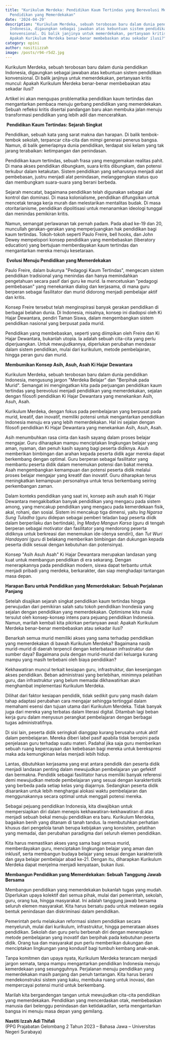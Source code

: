 ```yaml
---
title: "Kurikulum Merdeka: Pendidikan Kaum Tertindas yang Berevolusi Menjadi
  Pendidikan yang Memerdekakan"
date: '2024-04-29'
description: "Kurikulum Merdeka, sebuah terobosan baru dalam dunia pendidikan
  Indonesia, digaungkan sebagai jawaban atas kebuntuan sistem pendidikan
  konvensional. Di balik janjinya untuk memerdekakan, pertanyaan kritis muncul:
  Apakah Kurikulum Merdeka benar-benar membebaskan atau sekadar ilusi?"
category: opini
author: nasitiizzah
image: /posts/r94-r5d2.jpg
---
```

Kurikulum Merdeka, sebuah terobosan baru dalam dunia pendidikan Indonesia, digaungkan sebagai jawaban atas kebuntuan sistem pendidikan konvensional. Di balik janjinya untuk memerdekakan, pertanyaan kritis muncul: Apakah Kurikulum Merdeka benar-benar membebaskan atau sekadar ilusi?

Artikel ini akan mengupas problematika pendidikan kaum tertindas dan mengantarkan pembaca menuju gerbang pendidikan yang memerdekakan. Sebuah refleksi kritis disertai pandangan baru akan membuka jalan menuju transformasi pendidikan yang lebih adil dan mencerahkan.

 **Pendidikan Kaum Tertindas: Sejarah Singkat**

Pendidikan, sebuah kata yang sarat makna dan harapan. Di balik tembok-tembok sekolah, terpancar cita-cita dan mimpi generasi penerus bangsa. Namun, di balik gemerlapnya dunia pendidikan, terdapat sisi kelam yang tak jarang terabaikan: ketimpangan dan penindasan.

Pendidikan kaum tertindas, sebuah frasa yang menggemakan realitas pahit. Di mana akses pendidikan dibungkam, suara kritis dibungkam, dan potensi terkubur dalam ketakutan. Sistem pendidikan yang seharusnya menjadi alat pembebasan, justru menjadi alat penindasan, melanggengkan status quo dan membungkam suara-suara yang berani berbeda.

Sejarah mencatat, bagaimana pendidikan telah digunakan sebagai alat kontrol dan dominasi. Di masa kolonialisme, pendidikan difungsikan untuk mencetak tenaga kerja murah dan melestarikan mentalitas budak. Di masa otoritarianisme, pendidikan dipolitisasi untuk menanamkan ideologi tunggal dan menindas pemikiran kritis.

Namun, semangat perlawanan tak pernah padam. Pada abad ke-19 dan 20, muncullah gerakan-gerakan yang memperjuangkan hak pendidikan bagi kaum tertindas. Tokoh-tokoh seperti Paulo Freire, bell hooks, dan John Dewey mempelopori konsep pendidikan yang membebaskan (liberatory education) yang bertujuan memberdayakan kaum tertindas dan mengantarkan mereka menuju kesetaraan.

 **Evolusi Menuju Pendidikan yang Memerdekakan**

Paulo Freire, dalam bukunya "Pedagogi Kaum Tertindas", mengecam sistem pendidikan tradisional yang menindas dan hanya memindahkan pengetahuan secara pasif dari guru ke murid. Ia mencetuskan "pedagogi pembebasan" yang menekankan dialog dan kerjasama, di mana guru berperan sebagai fasilitator dan murid didorong menjadi pembelajar aktif dan kritis.

Konsep Freire tersebut telah menginspirasi banyak gerakan pendidikan di berbagai belahan dunia. Di Indonesia, misalnya, konsep ini diadopsi oleh Ki Hajar Dewantara, pendiri Taman Siswa, dalam mengembangkan sistem pendidikan nasional yang berpusat pada murid.

Pendidikan yang membebaskan, seperti yang diimpikan oleh Freire dan Ki Hajar Dewantara, bukanlah utopia. Ia adalah sebuah cita-cita yang perlu diperjuangkan. Untuk mewujudkannya, diperlukan perubahan mendasar dalam sistem pendidikan, mulai dari kurikulum, metode pembelajaran, hingga peran guru dan murid.

**Membumikan Konsep Asih, Asuh, Asah Ki Hajar Dewantara**

Kurikulum Merdeka, sebuah terobosan baru dalam dunia pendidikan Indonesia, mengusung jargon "Merdeka Belajar" dan "Berpihak pada Murid". Semangat ini mengingatkan kita pada perjuangan pendidikan kaum tertindas yang berevolusi menjadi pendidikan yang memerdekakan, sejalan dengan filosofi pendidikan Ki Hajar Dewantara yang menekankan Asih, Asuh, Asah.

Kurikulum Merdeka, dengan fokus pada pembelajaran yang berpusat pada murid, kreatif, dan inovatif, memiliki potensi untuk mengantarkan pendidikan Indonesia menuju era yang lebih memerdekakan. Hal ini sejalan dengan filosofi pendidikan Ki Hajar Dewantara yang menekankan Asih, Asuh, Asah.

Asih menumbuhkan rasa cinta dan kasih sayang dalam proses belajar mengajar. Guru diharapkan mampu menciptakan lingkungan belajar yang aman, nyaman, dan penuh kasih sayang bagi peserta didiknya. Asuh memberikan bimbingan dan arahan kepada peserta didik agar mereka dapat berkembang dengan optimal. Guru berperan sebagai fasilitator yang membantu peserta didik dalam menemukan potensi dan bakat mereka. Asah mengembangkan kemampuan dan potensi peserta didik melalui proses belajar mengajar yang kreatif dan inovatif. Guru diharapkan terus meningkatkan kemampuan personalnya untuk terus berkembang seiring perkembangan zaman.

Dalam konteks pendidikan yang saat ini, konsep asih asuh asah Ki Hajar Dewantara mengakibatkan banyak pendidikan yang mengacu pada sistem among, yang mencakup pendidikan yang mengacu pada kemerdekaan fisik, akal, rohani, dan sosial. Sistem ini mencakup tiga dimensi, yaitu *Ing Ngarsa Sung Tuladha* (guru didepan sebagai pemberi teladan bagi peserta diidk dalam berperilaku dan bertindak), *Ing Madya Mangun Karsa* (guru di tengah berperan sebagai motivator dan fasilitator yang mendorong peserta didiknya untuk berkreasi dan menemukan ide-idenya sendiri), dan *Tut Wuri Handayani* (guru di belakang memberikan bimbingan dan dukungan kepada peserta didik sesuai dengan kebutuhan dan potensinya).

Konsep "Asih Asuh Asah" Ki Hajar Dewantara merupakan landasan yang kuat untuk membangun pendidikan di era sekarang. Dengan menerapkannya pada pendidikan modern, siswa dapat terbantu untuk menjadi pribadi yang merdeka, berkarakter, dan siap menghadapi tantangan masa depan.

**Harapan Baru untuk Pendidikan yang Memerdekakan: Sebuah Perjalanan Panjang**

Setelah disajikan sejarah singkat pendidikan kaum tertindas hingga perwujudan dari pemikiran salah satu tokoh pendidikan Inondesia yang sejalan dengan pendidikan yang memerdekakan. Optimisme kita mulai tersulut oleh konsep-konsep intens para pejuang pendidikan Indonesia. Namun, marilah kembali kita pikirkan pertanyaan awal: Apakah Kurikulum Merdeka benar-benar membebaskan atau sekadar ilusi?

Benarkah semua murid memiliki akses yang sama terhadap pendidikan yang memerdekakan di bawah Kurikulum Merdeka? Bagaimana nasib murid-murid di daerah terpencil dengan keterbatasan infrastruktur dan sumber daya? Bagaimana pula dengan murid-murid dari keluarga kurang mampu yang masih terbebani oleh biaya pendidikan?

Kekhawatiran muncul terkait kesiapan guru, infrastruktur, dan kesenjangan akses pendidikan. Beban administrasi yang berlebihan, minimnya pelatihan guru, dan infrastruktur yang belum memadai dikhawatirkan akan menghambat implementasi Kurikulum Merdeka.

Dilihat dari faktor kesiapan pendidik, tidak sedikit guru yang masih dalam tahap adaptasi perubahan cara mengajar sehingga tertinggal dalam memahami esensi dan tujuan utama dari Kurikulum Merdeka. Tidak banyak juga dari mereka yang terbatas dalam literasi digital. Ditambah lagi beban kerja guru dalam menyusun perangkat pembelajaran dengan berbagai tugas administratifnya.

Di sisi lain, peserta didik seringkali dianggap kurang berusaha untuk aktif dalam pembelajaran. Mereka diberi label pasif apabila tidak beropini pada penjelasan guru terhadap suatu materi. Padahal jika saja guru memberikan sebuah ruang kepercayaan dan kebebasan bagi mereka untuk berekspresi maka ada kemungkinan kelas menjadi lebih hidup.

Lantas, dibutuhkan kerjasama yang erat antara pendidik dan peserta didik menjadi landasan penting dalam mewujudkan pembelajaran yan gefektif dan bermakna. Pendidik sebagai fasilitator harus memiliki banyak referensi demi mewujudkan metode pembelajaran yang sesuai dengan karaktertistik yang berbeda pada setiap kelas yang diajarnya. Sedangkan peserta didik disarankan untuk lebih menghargai alokasi waktu pembelajaran dan menggunakannya secara optimal untuk menggali potensi mereka.

Sebagai pejuang pendidikan Indonesia, kita diwajibkan untuk mempersiapkan diri dalam menepis kekhawatiran-kekhawatiran di atas menjadi sebuah bekal menuju pendidikan era baru. Kurikulum Merdeka, bagaikan benih yang ditanam di tanah tandus. Ia membutuhkan perhatian khusus dari pengelola tanah berupa kebijakan yang konsisten, pelatihan yang memadai, dan perubahan paradigma dari seluruh elemen pendidikan.

Kita harus memastikan akses yang sama bagi semua murid, memberdayakan guru, menciptakan lingkungan belajar yang aman dan inklusif, serta membangun budaya belajar yang sesuai dengan karakteristik dan gaya belajar pembelajar abad ke-21. Dengan itu, diharapkan Kurikulum Merdeka dapat menjelma menjadi kenyataan, bukan ilusi.

**Membangun Pendidikan yang Memerdekakan: Sebuah Tanggung Jawab Bersama**

Membangun pendidikan yang memerdekakan bukanlah tugas yang mudah. Diperlukan upaya kolektif dari semua pihak, mulai dari pemerintah, sekolah, guru, orang tua, hingga masyarakat. Ini adalah tanggung jawab bersama seluruh elemen masyarakat. Kita harus bersatu padu untuk melawan segala bentuk penindasan dan diskriminasi dalam pendidikan.

Pemerintah perlu melakukan reformasi sistem pendidikan secara menyeluruh, mulai dari kurikulum, infrastruktur, hingga pemerataan akses pendidikan. Sekolah dan guru perlu berbenah diri dengan menerapkan metode pembelajaran yang inovatif dan berpihak pada kebutuhan peserta didik. Orang tua dan masyarakat pun perlu memberikan dukungan dan menciptakan lingkungan yang kondusif bagi tumbuh kembang anak-anak.

Tanpa komitmen dan upaya nyata, Kurikulum Merdeka terancam menjadi jargon semata, tanpa mampu mengantarkan pendidikan Indonesia menuju kemerdekaan yang sesungguhnya. Perjalanan menuju pendidikan yang memerdekakan masih panjang dan penuh tantangan. Kita harus berani mendekonstruksi sistem yang kaku, membuka ruang untuk inovasi, dan mempercayai potensi murid untuk berkembang.

Marilah kita bergandengan tangan untuk mewujudkan cita-cita pendidikan yang memerdekakan. Pendidikan yang mencerdaskan otak, membebaskan manusia dari belenggu penindasan dan ketidakadilan, serta mengantarkan bangsa ini menuju masa depan yang gemilang.



**Nastiti Izzah Adi Thifali**\
(PPG Prajabatan Gelombang 2 Tahun 2023 – Bahasa Jawa – Universitas Negeri Surabaya)
